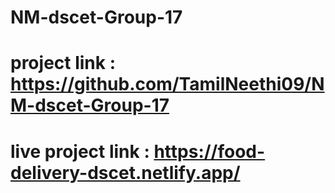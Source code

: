 # NM-dscet-Group-17
# project link : https://github.com/TamilNeethi09/NM-dscet-Group-17
# live project link : https://food-delivery-dscet.netlify.app/
